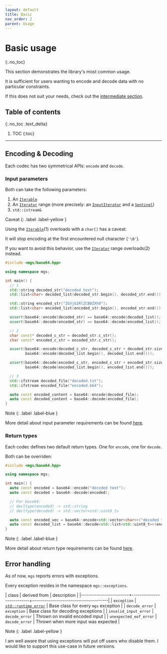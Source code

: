 ```yaml
---
layout: default
title: Basic
nav_order: 2
parent: Usage
---
```


# Basic usage
{:.no_toc}

This section demonstrates the library's most common usage.

It is sufficient for users wanting to encode and decode data with no particular constraints.

If this does not suit your needs, check out the [intermediate section](intermediate).

## Table of contents
{:.no_toc .text_delta}

1. TOC
{:toc}

---

## Encoding & Decoding

Each codec has two symmetrical APIs: `encode` and `decode`.

### Input parameters

Both can take the following parameters:

1. An [`Iterable`]()
1. An [`Iterator`]() range (more precisely: an [`InputIterator`]() and a [`Sentinel`]())
1. `std::istream&`

Caveat
{: .label .label-yellow }

Using the [`Iterable`]()(1) overloads with a `char[]` has a caveat:

It will stop encoding at the first encountered null character (`'\0'`).

If you want to avoid this behavior, use the [`Iterator`]() range overloads(2) instead.

```cpp
#include <mgs/base64.hpp>

using namespace mgs;

int main() {
  // 1
  std::string decoded_str("decoded text");
  std::list<char> decoded_list(decoded_str.begin(), decoded_str.end());

  std::string encoded_str("ZGVjb2RlZCB0ZXh0");
  std::list<char> encoded_list(encoded_str.begin(), encoded_str.end());

  assert(base64::encode(decoded_str) == base64::encode(decoded_list));
  assert(base64::decode(encoded_str) == base64::decode(encoded_list));

  // 2
  char const* decoded_c_str = decoded_str.c_str();
  char const* encoded_c_str = encoded_str.c_str();

  assert(base64::encode(decoded_c_str, decoded_c_str + decoded_str.size()) ==
         base64::encode(decoded_list.begin(), decoded_list.end()));

  assert(base64::decode(encoded_c_str, encoded_c_str + encoded_str.size()) ==
         base64::decode(encoded_list.begin(), encoded_list.end()));

  // 3
  std::ifstream decoded_file("decoded.txt");
  std::ifstream encoded_file("encoded.b64");

  auto const encoded_content = base64::encode(decoded_file);
  auto const decoded_content = base64::decode(encoded_file);
}
```

Note
{: .label .label-blue }

More detail about input parameter requirements can be found [here](advanced).

### Return types

Each codec defines two default return types. One for `encode`, one for `decode`.

Both can be overriden:

```cpp
#include <mgs/base64.hpp>

using namespace mgs;

int main() {
  auto const encoded = base64::encode("decoded text");
  auto const decoded = base64::decode(encoded);

  // For base64:
  // decltype(encoded) -> std::string
  // decltype(decoded) -> std::vector<std::uint8_t>

  auto const encoded_vec = base64::encode<std::vector<char>>("decoded text");
  auto const decoded_list = base64::decode<std::list<std::uint8_t>>(encoded_vec);
}
```

Note
{: .label .label-blue }

More detail about return type requirements can be found [here](advanced).

## Error handling

As of now, `mgs` reports errors with exceptions.

Every exception resides in the namespace `mgs::exceptions`.

| class                  | derived from             | description                          |
|------------------------+--------------------------+--------------------------------------|
| `exception`            | [`std::runtime_error`]() | Base class for every `mgs` exception |
| `decode_error`         | `exception`              | Base class for decoding exceptions   |
| `invalid_input_error`  | `decode_error`           | Thrown on invalid encoded input      |
| `unexpected_eof_error` | `decode_error`           | Thrown when more input was expected  |

Note
{: .label .label-yellow }

I am well aware that using exceptions will put off users who disable them.
I would like to support this use-case in future versions.
